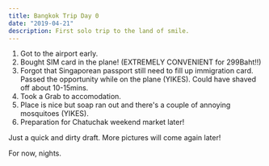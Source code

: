 ```yaml
---
title: Bangkok Trip Day 0
date: "2019-04-21"
description: First solo trip to the land of smile.
---
```


1. Got to the airport early.
2. Bought SIM card in the plane! (EXTREMELY CONVENIENT for 299Baht!!)
3. Forgot that Singaporean passport still need to fill up immigration card. Passed the opportunity while on the plane (YIKES). Could have shaved off about 10-15mins.
4. Took a Grab to accomodation.
5. Place is nice but soap ran out and there's a couple of annoying mosquitoes (YIKES).
6. Preparation for Chatuchak weekend market later!

Just a quick and dirty draft. More pictures will come again later!

For now, nights.